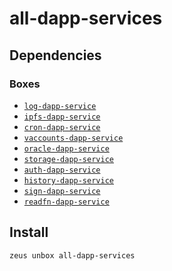 
all-dapp-services 
====================




## Dependencies
### Boxes
* [`log-dapp-service`](log-dapp-service.md)
* [`ipfs-dapp-service`](ipfs-dapp-service.md)
* [`cron-dapp-service`](cron-dapp-service.md)
* [`vaccounts-dapp-service`](vaccounts-dapp-service.md)
* [`oracle-dapp-service`](oracle-dapp-service.md)
* [`storage-dapp-service`](storage-dapp-service.md)
* [`auth-dapp-service`](auth-dapp-service.md)
* [`history-dapp-service`](history-dapp-service.md)
* [`sign-dapp-service`](sign-dapp-service.md)
* [`readfn-dapp-service`](readfn-dapp-service.md)




## Install
```bash
zeus unbox all-dapp-services
```





